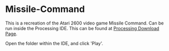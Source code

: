 # Missile-Command
This is a recreation of the Atari 2600 video game Missile Command.
Can be run inside the Processing IDE. This can be found at [Processing Download Page](https://processing.org/download/).

Open the folder within the IDE, and click 'Play'.

